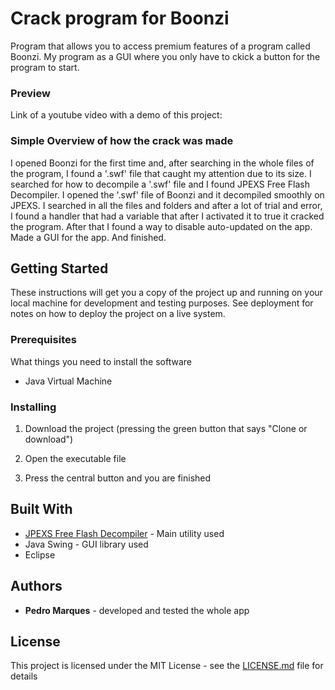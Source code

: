 # Crack program for Boonzi

Program that allows you to access premium features of a program called Boonzi. My program as a GUI where you only have to ckick a button for the program to start. 

### Preview
Link of a youtube video with a demo of this project: 

### Simple Overview of how the crack was made

I opened Boonzi for the first time and, after searching in the whole files of the program, I found a '.swf' file that caught my attention due to its size. I searched for how to decompile a '.swf' file and I found JPEXS Free Flash Decompiler. I opened the '.swf' file of Boonzi and it decompiled smoothly on JPEXS. I searched in all the files and folders and after a lot of trial and error, I found  a handler that had a variable that after I activated it to true it cracked the program. After that I found a way to disable auto-updated on the app. Made a GUI for the app. And finished.

## Getting Started

These instructions will get you a copy of the project up and running on your local machine for development and testing purposes. 
See deployment for notes on how to deploy the project on a live system.

### Prerequisites

What things you need to install the software
* Java Virtual Machine

### Installing

1. Download the project (pressing the green button that says "Clone or download")

2. Open the executable file

3. Press the central button and you are finished


## Built With

* [JPEXS Free Flash Decompiler](https://www.free-decompiler.com/) - Main utility used
* Java Swing - GUI library used
* Eclipse

## Authors

* **Pedro Marques** - developed and tested the whole app

## License

This project is licensed under the MIT License - see the [LICENSE.md](LICENSE.md) file for details
